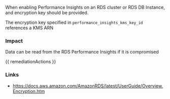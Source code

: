 
When enabling Performance Insights on an RDS cluster or RDS DB Instance, and encryption key should be provided.

The encryption key specified in `performance_insights_kms_key_id` references a KMS ARN

### Impact
Data can be read from the RDS Performance Insights if it is compromised

<!-- DO NOT CHANGE -->
{{ remediationActions }}

### Links
- https://docs.aws.amazon.com/AmazonRDS/latest/UserGuide/Overview.Encryption.htm


